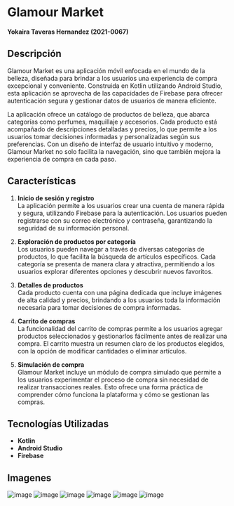 
# Glamour Market

**Yokaira Taveras Hernandez (2021-0067)**

## Descripción

Glamour Market es una aplicación móvil enfocada en el mundo de la belleza, diseñada para brindar a los usuarios una experiencia de compra excepcional y conveniente. Construida en Kotlin utilizando Android Studio, esta aplicación se aprovecha de las capacidades de Firebase para ofrecer autenticación segura y gestionar datos de usuarios de manera eficiente.

La aplicación ofrece un catálogo de productos de belleza, que abarca categorías como perfumes, maquillaje y accesorios. Cada producto está acompañado de descripciones detalladas y precios, lo que permite a los usuarios tomar decisiones informadas y personalizadas según sus preferencias. Con un diseño de interfaz de usuario intuitivo y moderno, Glamour Market no solo facilita la navegación, sino que también mejora la experiencia de compra en cada paso.

## Características

1. **Inicio de sesión y registro**  
   La aplicación permite a los usuarios crear una cuenta de manera rápida y segura, utilizando Firebase para la autenticación. Los usuarios pueden registrarse con su correo electrónico y contraseña, garantizando la seguridad de su información personal.

2. **Exploración de productos por categoría**  
   Los usuarios pueden navegar a través de diversas categorías de productos, lo que facilita la búsqueda de artículos específicos. Cada categoría se presenta de manera clara y atractiva, permitiendo a los usuarios explorar diferentes opciones y descubrir nuevos favoritos.

3. **Detalles de productos**  
   Cada producto cuenta con una página dedicada que incluye imágenes de alta calidad y  precios, brindando a los usuarios toda la información necesaria para tomar decisiones de compra informadas.

4. **Carrito de compras**  
   La funcionalidad del carrito de compras permite a los usuarios agregar productos seleccionados y gestionarlos fácilmente antes de realizar una compra. El carrito muestra un resumen claro de los productos elegidos, con la opción de modificar cantidades o eliminar artículos.

5. **Simulación de compra**  
   Glamour Market incluye un módulo de compra simulado que permite a los usuarios experimentar el proceso de compra sin necesidad de realizar transacciones reales. Esto ofrece una forma práctica de comprender cómo funciona la plataforma y cómo se gestionan las compras.

## Tecnologías Utilizadas

- **Kotlin**
- **Android Studio**
- **Firebase**

## Imagenes
![image](https://github.com/user-attachments/assets/b747a430-c57f-4803-957e-af1f57783f55)
![image](https://github.com/user-attachments/assets/efeac235-2533-447a-a428-6f4d2f95b1bc)
![image](https://github.com/user-attachments/assets/cb7179a1-3ba4-441b-b32a-2773a0c916af)
![image](https://github.com/user-attachments/assets/8a3dd4fc-57aa-4b10-ac44-72092c4fdb59)
![image](https://github.com/user-attachments/assets/a3d72c5a-fd5a-4ed9-8af8-2a7fc7d93793)
![image](https://github.com/user-attachments/assets/ba856362-46a7-4b4e-92db-d877429ab2cf)

